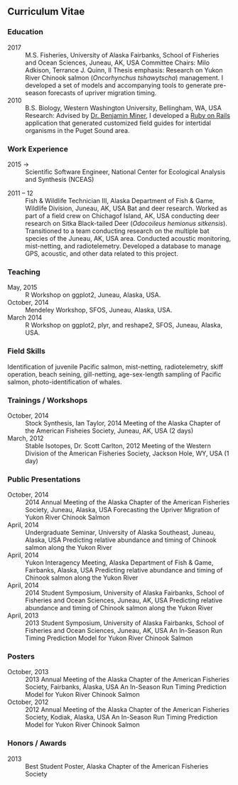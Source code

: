 ## Curriculum Vitae

<h3>Education</h3>
<dl>
  <dt>2017</dt>
  <dd>
    M.S. Fisheries, University of Alaska Fairbanks, School of Fisheries and Ocean Sciences, Juneau, AK, USA
    Committee Chairs: Milo Adkison, Terrance J. Quinn, II
    Thesis emphasis: Research on Yukon River Chinook salmon (<i>Oncorhynchus tshawytscha</i>) management. I developed a set of models and accompanying tools to generate pre-season forecasts of upriver migration timing.
  </dd>

  <dt>2010</dt>
  <dd>
      B.S. Biology, Western Washington University, Bellingham, WA, USA
      Research: Advised by <a href="http://myweb.facstaff.wwu.edu/minerb2/">Dr. Benjamin Miner</a>, I developed a <a href="http://rubyonrails.org">Ruby on Rails</a> application that generated customized field guides for intertidal organisms in the Puget Sound area.
  </dd>
</dl>

<h3>Work Experience</h3>

<dl>
  <dt>2015 &rarr;</dt>
  <dd>
    Scientific Software Engineer, National Center for Ecological Analysis and Synthesis (NCEAS)
  </dd>
</dl>

<dl>
  <dt>2011 &ndash; 12</dt>
  <dd>
    Fish &amp; Wildlife Technician III, Alaska Department of Fish &amp; Game, Wildlife Division, Juneau, AK, USA
    Bat and deer research. Worked as part of a field crew on Chichagof Island, AK, USA conducting deer research on Sitka Black-tailed Deer (<i>Odocoileus hemionus sitkensis</i>). Transitioned to a team conducting research on the multiple bat species of the Juneau, AK, USA area. Conducted acoustic monitoring, mist-netting, and radiotelemetry. Developed a database to manage GPS, acoustic, and other data related to this project.
  </dd>
</dl>

<h3>Teaching</h3>

<dl>
  <dt>May, 2015</dt>
  <dd>
    R Workshop on ggplot2, Juneau, Alaska, USA.
  </dd>

  <dt>October, 2014</dt>
  <dd>
    Mendeley Workshop, SFOS, Juneau, Alaska, USA.
  </dd>

  <dt>March 2014</dt>
  <dd>
    R Workshop on ggplot2, plyr, and reshape2, SFOS, Juneau, Alaska, USA.
  </dd>
</dl>

<h3>Field Skills</h3>

Identification of juvenile Pacific salmon, mist-netting, radiotelemetry, skiff operation, beach seining, gill-netting, age-sex-length sampling of Pacific salmon, photo-identification of whales.

<h3>Trainings / Workshops</h3>

<dl>
  <dt>October, 2014</dt>
  <dd>
    Stock Synthesis, Ian Taylor, 2014 Meeting of the Alaska Chapter of the American Fisheies Society, Juneau, AK, USA (2 days)
  </dd>

  <dt>March, 2012</dt>
  <dd>
    Stable Isotopes, Dr. Scott Carlton, 2012 Meeting of the Western Division of the American Fisheries Society, Jackson Hole, WY, USA (1 day)
  </dd>
</dl>


<h3>Public Presentations</h3>

<dl>
  <dt>October, 2014</dt>
  <dd>
    2014 Annual Meeting of the Alaska Chapter of the American Fisheries Society, Juneau, Alaska, USA
    Forecasting the Upriver Migration of Yukon River Chinook Salmon
  </dd>

  <dt>April, 2014</dt>
  <dd>
    Undergraduate Seminar, University of Alaska Southeast, Juneau, Alaska, USA
    Predicting relative abundance and timing of Chinook salmon along the Yukon River
  </dd>

  <dt>April, 2014</dt>
  <dd>
    Yukon Interagency Meeting, Alaska Department of Fish &amp; Game, Fairbanks, Alaska, USA
    Predicting relative abundance and timing of Chinook salmon along the Yukon River
  </dd>

  <dt>April, 2014</dt>
  <dd>
    2014 Student Symposium, University of Alaska Fairbanks, School of Fisheries and Ocean Sciences, Juneau, AK, USA
    Predicting relative abundance and timing of Chinook salmon along the Yukon River
  </dd>

  <dt>April, 2013</dt>
  <dd>
    2013 Student Symposium, University of Alaska Fairbanks, School of Fisheries and Ocean Sciences, Juneau, AK, USA
    An In-Season Run Timing Prediction Model for Yukon River Chinook Salmon
  </dd>
</dl>


<h3>Posters</h3>

<dl>
  <dt>October, 2013</dt>
  <dd>
    2013 Annual Meeting of the Alaska Chapter of the American Fisheries Society, Fairbanks, Alaska, USA
    An In-Season Run Timing Prediction Model for Yukon River Chinook Salmon
  </dd>

  <dt>October, 2012</dt>
  <dd>
    2012 Annual Meeting of the Alaska Chapter of the American Fisheries Society, Kodiak, Alaska, USA
    An In-Season Run Timing Prediction Model for Yukon River Chinook Salmon
  </dd>
</dl>


<h3>Honors / Awards</h3>

<dl>
  <dt>2013</dt>
  <dd>Best Student Poster, Alaska Chapter of the American Fisheries Society</dd>
</dl>
